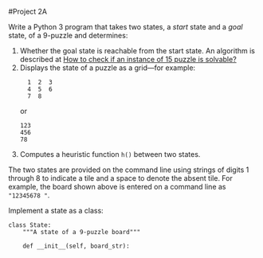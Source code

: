 #Project 2A

Write a Python 3 program that takes two states, a *start* state and a *goal* state, of a 9-puzzle and determines:

1. Whether the goal state is reachable from the start state. An algorithm is described at [How to check if an instance of 15 puzzle is solvable?](https://www.geeksforgeeks.org/check-instance-15-puzzle-solvable/)
2. Displays the state of a puzzle as a grid&mdash;for example:
   ```
     1  2  3
     4  5  6
     7  8  
    ```
    or
    ```
    123
    456
    78
    ```
3. Computes a heuristic function `h()` between two states.

The two states are provided on the
command line using strings of digits
1 through 8 to indicate a tile and
a space to denote the absent tile.
For example, the board shown above
is entered on a command line as
`"12345678 "`.

Implement a state as a class:
```
class State:
    """A state of a 9-puzzle board"""
    
    def __init__(self, board_str):
 
```
